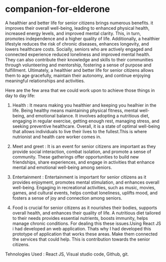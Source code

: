 # companion-for-elderone

A healthier and better life for senior citizens brings numerous benefits. it improves their overall well-being, leading to enhanced physical health, increased energy levels, and improved mental clarity. This, in turn, promotes independence and a higher quality of life. Additionally, a healthier lifestyle reduces the risk of chronic diseases, enhances longevity, and lowers healthcare costs. Socially, seniors who are actively engaged and connected experience reduced loneliness and improved mental health. They can also contribute their knowledge and skills to their communities through volunteering and mentorship, fostering a sense of purpose and fulfillment. Ultimately, a healthier and better life for senior citizens allows them to age gracefully, maintain their autonomy, and continue enjoying meaningful relationships and activities.

Here are the few area that we could  work upon to achieve those things in day to day life:

1. Health : It means making you healthier and keeping you healhier in the life. Being healthy means maintaining physical fitness, mental well-being, and emotional balance. It involves adopting a nutritious diet, engaging in regular exercise, getting enough rest, managing stress, and seeking preventive healthcare. Overall, it is a state of optimal well-being that allows individuals to live their lives to the fullest.This is where nutrionist and health care worker   comes in.

2. Meet and greet : It is an event for senior citizens are important as they provide social interaction, combat isolation, and promote a sense of community. These gatherings offer opportunities to build new friendships, share experiences, and engage in activities that enhance mental and emotional well-being among seniors.

3. Entertainment : Entertainment is important for senior citizens as it provides enjoyment, promotes mental stimulation, and enhances overall well-being. Engaging in recreational activities, such as music, movies, games, and cultural events, helps combat loneliness, uplifts mood, and fosters a sense of joy and connection among seniors.

4. Food is crucial for senior citizens as it nourishes their bodies, supports overall health, and enhances their quality of life. A nutritious diet tailored to their needs provides essential nutrients, boosts immunity, helps manage chronic conditions.
For dealing this these issues.Using React JS  i had developed an web application. Thats why I had developed this prototype of application that works these areas. Make them connected the services that could help. This is contribution towards the senior  citizens.

Tehnologies Used : React JS, Visual studio code, Github, git.
